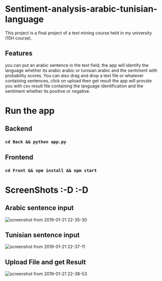 # Sentiment-analysis-arabic-tunisian-language

This project is a final project of a text mining course held in my university (15H course).



## Features

you can  put an arabic sentence in the text field, the app will identify  the language whether its arabic arabic or tunisian arabic and the sentiment with probability scores. 
You can also drag and drop a text file or whatever containing sentences, click on upload then get result the app will provide you with csv result file containing the language identification and the sentiment whether its positive or negative. 


 
# Run the app 

## Backend 
 
### `cd Back && python app.py `


## Frontend 

### `cd Front && npm install && npm start`


# ScreenShots :-D :-D 

## Arabic sentence input

![screenshot from 2019-01-21 22-35-30](https://user-images.githubusercontent.com/24575436/51500200-85b14800-1dcd-11e9-9b78-4d3fe8245910.png)
 
## Tunisian sentence input

![screenshot from 2019-01-21 22-37-11](https://user-images.githubusercontent.com/24575436/51500212-8f3ab000-1dcd-11e9-88f2-abbc7df4f835.png)

## Upload File and get Result 

![screenshot from 2019-01-21 22-38-53](https://user-images.githubusercontent.com/24575436/51500229-9d88cc00-1dcd-11e9-91ad-59471cfc0ae1.png)
